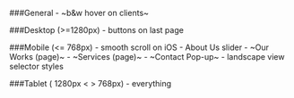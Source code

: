 ###General
	- ~b&w hover on clients~

###Desktop (>=1280px)
	-  buttons on last page



###Mobile (<= 768px)
	- smooth scroll on iOS
	- About Us slider
	- ~Our Works (page)~
	- ~Services (page)~
	- ~Contact Pop-up~
    - landscape view selector styles


###Tablet ( 1280px < > 768px)
	- everything

